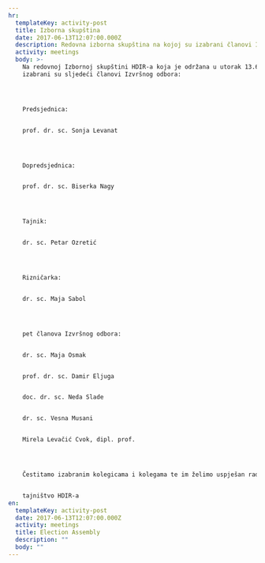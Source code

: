 ```yaml
---
hr:
  templateKey: activity-post
  title: Izborna skupština
  date: 2017-06-13T12:07:00.000Z
  description: Redovna izborna skupština na kojoj su izabrani članovi Izvršnog odbora.
  activity: meetings
  body: >-
    Na redovnoj Izbornoj skupštini HDIR-a koja je održana u utorak 13.6.2017. g.
    izabrani su sljedeći članovi Izvršnog odbora:




    Predsjednica:


    prof. dr. sc. Sonja Levanat




    Dopredsjednica:


    prof. dr. sc. Biserka Nagy




    Tajnik:


    dr. sc. Petar Ozretić




    Rizničarka:


    dr. sc. Maja Sabol




    pet članova Izvršnog odbora:


    dr. sc. Maja Osmak


    prof. dr. sc. Damir Eljuga


    doc. dr. sc. Neda Slade


    dr. sc. Vesna Musani


    Mirela Levačić Cvok, dipl. prof.




    Čestitamo izabranim kolegicama i kolegama te im želimo uspješan rad!


    tajništvo HDIR-a
en:
  templateKey: activity-post
  date: 2017-06-13T12:07:00.000Z
  activity: meetings
  title: Election Assembly
  description: ""
  body: ""
---
```

